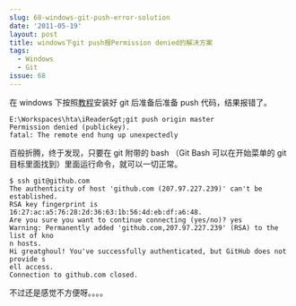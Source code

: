 ```yaml
---
slug: 68-windows-git-push-error-solution
date: '2011-05-19'
layout: post
title: windows下git push报Permission denied的解决方案
tags:
  - Windows
  - Git
issue: 68
---
```


在 windows 下按照[教程][1]安装好 git 后准备后准备 push 代码，结果报错了。

    E:\Workspaces\hta\iReader&gt;git push origin master
    Permission denied (publickey).
    fatal: The remote end hung up unexpectedly

百般折腾，终于发现，只要在 git 附带的 bash （Git Bash 可以在开始菜单的 git 目标里面找到）里面运行命令，就可以一切正常。

    $ ssh git@github.com
    The authenticity of host 'github.com (207.97.227.239)' can't be established.
    RSA key fingerprint is 16:27:ac:a5:76:28:2d:36:63:1b:56:4d:eb:df:a6:48.
    Are you sure you want to continue connecting (yes/no)? yes
    Warning: Permanently added 'github.com,207.97.227.239' (RSA) to the list of kno
    n hosts.
    Hi greatghoul! You've successfully authenticated, but GitHub does not provide s
    ell access.
    Connection to github.com closed.

不过还是感觉不方便呀。。。。

[1]: http://help.github.com/win-set-up-git/
